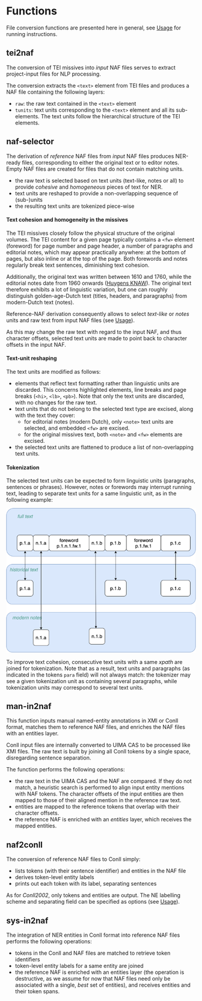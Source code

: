 # Functions

File conversion functions are presented here in general, see [Usage](usage.md) for running instructions.

## tei2naf
The conversion of TEI missives into *input* NAF files 
serves to extract project-input files for NLP processing.

The conversion extracts the `<text>` element from TEI files and produces a
NAF file containing the following layers:

* `raw`: the raw text contained in the `<text>` element
* `tunits`: text units corresponding to the `<text>` element and all its sub-elements. 
The text units follow the hierarchical structure of the TEI elements. 

## naf-selector
The derivation of *reference* NAF files from *input* NAF files produces NER-ready files, corresponding to either 
the original text or to editor notes. Empty NAF files are created for files that do not contain matching units.  

* the raw text is selected based on text units (text-like, notes or all) to provide *cohesive* and *homogeneous* pieces of text for NER.
* text units are reshaped to provide a non-overlapping sequence of (sub-)units
* the resulting text units are tokenized piece-wise

#### Text cohesion and homogeneity in the missives
The TEI missives closely follow the physical structure of the original volumes. 
The TEI content for a given page typically contains a `<fw>` element (foreword) for page number and
page header, a number of paragraphs and editorial notes, which may appear practically anywhere: at the bottom of pages, but also inline or at the top of the page. 
Both forewords and notes regularly break text sentences, diminishing text cohesion.

Additionally, the original text was written between 1610 and 1760, while the editorial notes date from 1960 onwards ([Huygens KNAW](http://resources.huygens.knaw.nl/vocgeneralemissiven/index_html)). 
The original text therefore exhibits a lot of linguistic variation, but one can roughly distinguish golden-age-Dutch text (titles, headers, and paragraphs) from modern-Dutch text (notes).
  
Reference-NAF derivation consequently allows to select *text-like* or *notes* units and raw text from input NAF files (see [Usage](usage.md)).

As this may change the raw text with regard to the input NAF, and thus character offsets, selected text units are made
to point back to character offsets in the input NAF.

#### Text-unit reshaping
The text units are modified as follows:

* elements that reflect text formatting rather than linguistic units are discarded. This concerns highlighted elements,
 line breaks and page breaks (`<hi>`, `<lb>`, `<pb>`). Note that only the text units are discarded, with no changes for the raw text.
* text units that do not belong to the selected text type are excised, along with the text they cover:
  * for editorial notes (modern Dutch), only `<note>` text units are selected, and embedded `<fw>` are excised.
  * for the original missives text, both `<note>` and `<fw>` elements are excised. 
* the selected text units are flattened to produce a list of non-overlapping text units.  
 
#### Tokenization
The selected text units can be expected to form linguistic units (paragraphs, sentences or phrases). 
However, notes or forewords may interrupt running text, leading to separate text units for a same linguistic unit, as in
the following example:

![](img/flat-text-units.png)
 
To improve text cohesion, consecutive text units with a same *xpath* are joined for 
tokenization. Note that as a result, text units and paragraphs (as indicated in the tokens `para` field) will not 
always match: the tokenizer may see a given tokenization unit as containing several paragraphs, while 
tokenization units may correspond to several text units. 


## man-in2naf
This function inputs manual named-entity annotations in XMI or Conll format, matches them to reference NAF files, and 
enriches the NAF files with an entities layer.

Conll input files are internally converted to UIMA CAS to be processed like XMI files. The raw text is built by joining 
all Conll tokens by a single space, disregarding sentence separation.

The function performs the following operations:
* the raw text in the UIMA CAS and the NAF are compared. If they do not match, 
a heuristic search is performed to align input entity mentions with NAF tokens. 
The character offsets of the input entities are then mapped to those of their aligned mention in the reference raw text.
* entities are mapped to the reference tokens that overlap with their character offsets.
* the reference NAF is enriched with an *entities* layer, which receives the mapped entities.


## naf2conll
The conversion of reference NAF files to Conll simply:
 
* lists tokens (with their sentence identifier) and entities in the NAF file
* derives token-level entity labels 
* prints out each token with its label, separating sentences

As for *Conll2002*, only tokens and entities are output. The NE labelling scheme and separating field can be specified
as options (see [Usage](usage.md)).

## sys-in2naf
The integration of NER entities in Conll format into reference NAF files performs the following operations:

* tokens in the Conll and NAF files are matched to retrieve token identifiers
* token-level entity labels for a same entity are joined
* the reference NAF is enriched with an entities layer (the operation is destructive, as we assume for now that NAF files 
need only be associated with a single, *best* set of entities), and receives entities and their token spans.
